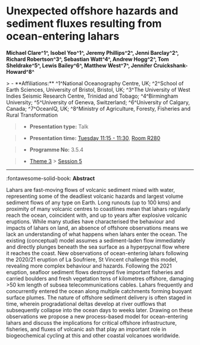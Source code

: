 # Unexpected offshore hazards and sediment fluxes resulting from ocean-entering lahars

**Michael Clare^1^, Isobel Yeo^1^, Jeremy Phillips^2^, Jenni Barclay^2^, Richard Robertson^3^, Sebastian Watt^4^, Andrew Hogg^2^, Tom Sheldrake^5^, Lewis Bailey^6^, Matthew West^7^, Jennifer Cruickshank-Howard^8^**

<!-- more -->> - **Affiliations:** ^1^National Oceanography Centre, UK; ^2^School of Earth Sciences, University of Bristol, Bristol, UK; ^3^The University of West Indies Seismic Research Centre, Trinidad and Tobago; ^4^Birmingham University; ^5^University of Geneva, Switzerland; ^6^University of Calgary, Canada; ^7^OceanIQ, UK; ^8^Ministry of Agriculture, Foresty, Fisheries and Rural Transformation

> - **Presentation type:** Talk

> - **Presentation time:** [Tuesday 11:15 - 11:30](../sessions_comparison.md#__tabbed_2_3), [Room R280](../maps_venue.md#__tabbed_1_1)

> - **Programme No:** 3.5.4

> - [Theme 3](../theme3.md) > [Session 5](../sessions/session-3-5.md)

--- 

:fontawesome-solid-book: **Abstract**

Lahars are fast-moving flows of volcanic sediment mixed with water, representing some of the deadliest volcanic hazards and largest volume sediment flows of any type on Earth. Long runouts (up to 100 kms) and proximity of many volcanic centres to coastlines mean that lahars regularly reach the ocean, coincident with, and up to years after explosive volcanic eruptions. While many studies have characterised the behaviour and impacts of lahars on land, an absence of offshore observations means we lack an understanding of what happens when lahars enter the ocean. The existing (conceptual) model assumes a sediment-laden flow immediately and directly plunges beneath the sea surface as a hyperpycnal flow where it reaches the coast. New observations of ocean-entering lahars following the 2020/21 eruption of La Soufriere, St Vincent challenge this model, revealing more complex behaviour and hazards. Following the 2021 eruption, seafloor sediment flows destroyed five important fisheries and carried boulders and fresh vegetation tens of kilometres offshore, damaging >50 km length of subsea telecommunications cables. Lahars frequently and concurrently entered the ocean along multiple catchments forming buoyant surface plumes. The nature of offshore sediment delivery is often staged in time, wherein progradational deltas develop at river outflows that subsequently collapse into the ocean days to weeks later. Drawing on these observations we propose a new process-based model for ocean-entering lahars and discuss the implications for critical offshore infrastructure, fisheries, and fluxes of volcanic ash that play an important role in biogeochemical cycling at this and other coastal volcanoes worldwide.

